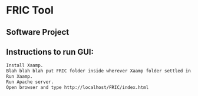 # FRIC Tool
## Software Project

## Instructions to run GUI:
```bash
Install Xaamp.
Blah blah blah put FRIC folder inside wherever Xaamp folder settled in.
Run Xaamp.
Run Apache server.
Open browser and type http://localhost/FRIC/index.html
```
